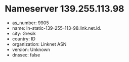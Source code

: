 # Nameserver 139.255.113.98

* as_number: 9905
* name: ln-static-139-255-113-98.link.net.id.
* city: Gresik
* country: ID
* organization: Linknet ASN
* version: Unknown
* dnssec: false
